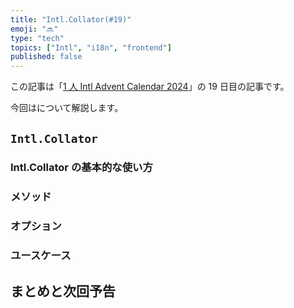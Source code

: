 ```yaml
---
title: "Intl.Collator(#19)"
emoji: "🔜"
type: "tech"
topics: ["Intl", "i18n", "frontend"]
published: false
---
```


この記事は「[1 人 Intl Advent Calendar 2024](https://adventar.org/calendars/10555)」の 19 日目の記事です。

今回はについて解説します。

## `Intl.Collator`

### Intl.Collator の基本的な使い方

### メソッド

### オプション

### ユースケース

## まとめと次回予告
